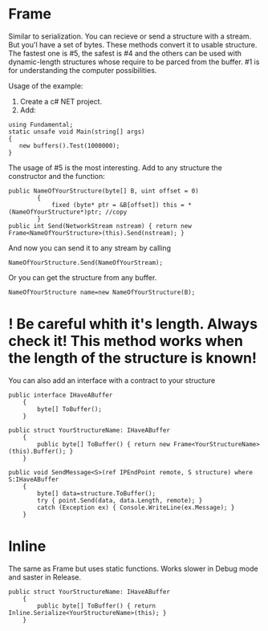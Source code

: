 # Frame
Similar to serialization.
You can recieve or send a structure with a stream. But you'l have a set of bytes. These methods convert it to usable structure. The fastest one is #5, the safest is #4 and the others can be used with dynamic-length structures whose require to be parced from the buffer. #1 is for understanding the computer possibilities.

Usage of the example:
1. Create a c# NET project.
2. Add:
```
using Fundamental;
static unsafe void Main(string[] args)
{
   new buffers().Test(1000000);
}
```
The usage of #5 is the most interesting.
Add to any structure the constructor and the function:
```
public NameOfYourStructure(byte[] B, uint offset = 0)
        {
            fixed (byte* ptr = &B[offset]) this = *(NameOfYourStructure*)ptr; //copy
        }
public int Send(NetworkStream nstream) { return new Frame<NameOfYourStructure>(this).Send(nstream); }
```
And now you can send it to any stream by calling
```
NameOfYourStructure.Send(NameOfYourStream);
```
Or you can get the structure from any buffer.
```
NameOfYourStructure name=new NameOfYourStructure(B);
```
<H1>! Be careful whith it's length. Always check it! This method works when the length of the structure is known!</H1>

You can also add an interface with a contract to your structure
```
public interface IHaveABuffer
    {
        byte[] ToBuffer();
    }
    
public struct YourStructureName: IHaveABuffer
    {
        public byte[] ToBuffer() { return new Frame<YourStructureName>(this).Buffer(); }   
    }
    
public void SendMessage<S>(ref IPEndPoint remote, S structure) where S:IHaveABuffer
    {
        byte[] data=structure.ToBuffer();
        try { point.Send(data, data.Length, remote); }
        catch (Exception ex) { Console.WriteLine(ex.Message); }
    }
```
<H1> Inline </H1>
The same as Frame but uses static functions. Works slower in Debug mode and saster in Release.

```
public struct YourStructureName: IHaveABuffer
    {
        public byte[] ToBuffer() { return Inline.Serialize<YourStructureName>(this); }   
    }
```


